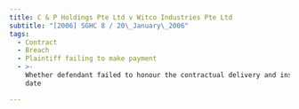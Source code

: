 ```yaml
---
title: C & P Holdings Pte Ltd v Witco Industries Pte Ltd
subtitle: "[2006] SGHC 8 / 20\_January\_2006"
tags:
  - Contract
  - Breach
  - Plaintiff failing to make payment
  - >-
    Whether defendant failed to honour the contractual delivery and installation
    date

---
```


